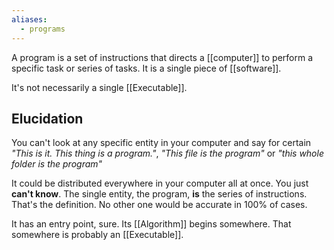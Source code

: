 ```yaml
---
aliases:
  - programs
---
```

A program is a set of instructions that directs a [[computer]] to perform a specific task or series of tasks. 
It is a single piece of [[software]].

It's not necessarily a single [[Executable]].

## Elucidation

You can't look at any specific entity in your computer and say for certain
_"This is it. This thing is a program."_, _"This file is the program"_
or
_"this whole folder is the program"_

It could be distributed everywhere in your computer all at once. You just **can't know**.
The single entity, the program, **is** the series of instructions. That's the definition.
No other one would be accurate in 100% of cases.

It has an entry point, sure. Its [[Algorithm]] begins somewhere. That somewhere is probably an [[Executable]].
